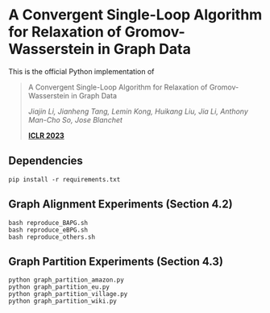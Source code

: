 # A Convergent Single-Loop Algorithm for Relaxation of Gromov-Wasserstein in Graph Data

This is the official Python implementation of 

>  A Convergent Single-Loop Algorithm for Relaxation of Gromov-Wasserstein in Graph Data
>
>  *Jiajin Li, Jianheng Tang, Lemin Kong, Huikang Liu, Jia Li, Anthony Man-Cho So, Jose Blanchet*
>
>  [**ICLR 2023**](https://openreview.net/pdf?id=0jxPyVWmiiF)


Dependencies
----------------------
```
pip install -r requirements.txt
```

Graph Alignment Experiments (Section 4.2)
--------------------------------
```
bash reproduce_BAPG.sh
bash reproduce_eBPG.sh
bash reproduce_others.sh
```

Graph Partition Experiments (Section 4.3)
--------------------------------
```
python graph_partition_amazon.py
python graph_partition_eu.py
python graph_partition_village.py
python graph_partition_wiki.py
```




